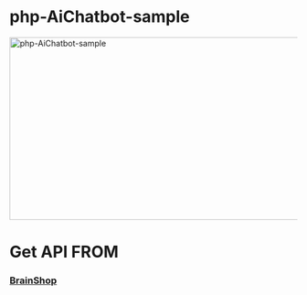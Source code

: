# php-AiChatbot-sample
<img src="https://socialify.git.ci/AshinsanaInduwara/php-AiChatbot-sample/image?language=1&owner=1&pattern=Brick%20Wall&stargazers=1&theme=Dark" alt="php-AiChatbot-sample" width="640" height="320" />


# Get API FROM
<h3><a href="#/">BrainShop</a></h3>

